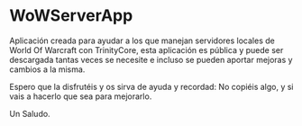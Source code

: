 # WoWServerApp

Aplicación creada para ayudar a los que manejan servidores locales de World Of Warcraft con TrinityCore, esta aplicación es pública y puede ser descargada tantas veces se necesite e incluso se pueden aportar mejoras y cambios a la misma.

Espero que la disfrutéis y os sirva de ayuda y recordad: No copiéis algo, y si vais a hacerlo que sea para mejorarlo.

Un Saludo.
